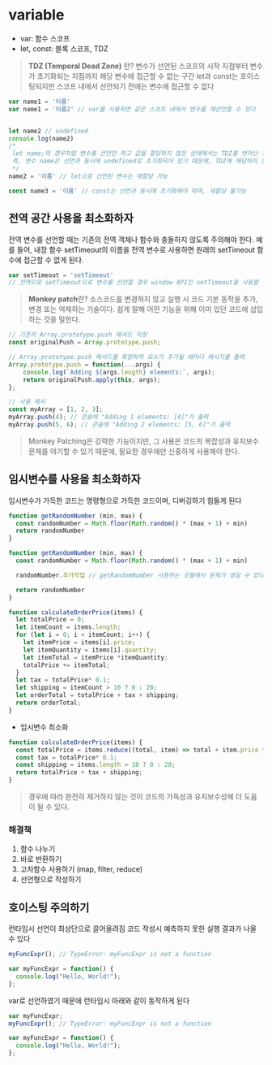 # variable

- var: 함수 스코프
- let, const: 블록 스코프, TDZ

> **TDZ (Temporal Dead Zone)** 란?
> 변수가 선언된 스코프의 시작 지점부터 변수가 초기화되는 지점까지 해당 변수에 접근할 수 없는 구간
> let과 const는 호이스팅되지만 스코프 내에서 선언되기 전에는 변수에 접근할 수 없다

```js
var name1 = '이름'
var name1 = '이름2' // var를 사용하면 같은 스코프 내에서 변수를 재선언할 수 있다


let name2 // undefined
console.log(name2)
/*
 let name;의 경우처럼 변수를 선언만 하고 값을 할당하지 않은 상태에서는 TDZ를 벗어난 것으로 간주된다.
 즉, 변수 name은 선언과 동시에 undefined로 초기화되어 있기 때문에, TDZ에 해당하지 않는다.
 */
name2 = '이름' // let으로 선언된 변수는 재할당 가능

const name3 = '이름' // const는 선언과 동시에 초기화해야 하며, 재할당 불가능
```

## 전역 공간 사용을 최소화하자

전역 변수를 선언할 때는 기존의 전역 객체나 함수와 충돌하지 않도록 주의해야 한다.
예를 들어, 내장 함수 setTimeout의 이름을 전역 변수로 사용하면 원래의 setTimeout 함수에 접근할 수 없게 된다.

```js
var setTimeout = 'setTimeout'
// 전역으로 setTimeout으로 변수를 선언할 경우 window API인 setTimeout을 사용할 수 없다
```

> **Monkey patch**란?
> 소스코드를 변경하지 않고 실행 시 코드 기본 동작을 추가, 변경 또는 억제하는 기술이다.
> 쉽게 말해 어떤 기능을 위해 이미 있던 코드에 삽입하는 것을 말한다.

```js
// 기존의 Array.prototype.push 메서드 저장
const originalPush = Array.prototype.push;

// Array.prototype.push 메서드를 확장하여 요소가 추가될 때마다 메시지를 출력
Array.prototype.push = function(...args) {
    console.log(`Adding ${args.length} elements:`, args);
    return originalPush.apply(this, args);
};

// 사용 예시
const myArray = [1, 2, 3];
myArray.push(4); // 콘솔에 "Adding 1 elements: [4]"가 출력
myArray.push(5, 6); // 콘솔에 "Adding 2 elements: [5, 6]"가 출력
```

> Monkey Patching은 강력한 기능이지만, 그 사용은 코드의 복잡성과 유지보수 문제를 야기할 수 있기 때문에,
> 필요한 경우에만 신중하게 사용해야 한다.

## 임시변수를 사용을 최소화하자

임시변수가 가득한 코드는 명령형으로 가득한 코드이며, 디버깅하기 힘들게 된다

```js
function getRandomNumber (min, max) {
  const randomNumber = Math.floor(Math.random() * (max + 1) + min)
  return randomNumber
}
```

```js
function getRandomNumber (min, max) {
  const randomNumber = Math.floor(Math.random() * (max + 1) + min)

  randomNumber.추가작업 // getRandomNumber 사용하는 곳들에서 문제가 생길 수 있다.

  return randomNumber
}
```

```js
function calculateOrderPrice(items) {
  let totalPrice = 0;
  let itemCount = items.length;
  for (let i = 0; i < itemCount; i++) {
    let itemPrice = items[i].price;
    let itemQuantity = items[i].quantity;
    let itemTotal = itemPrice *itemQuantity;
    totalPrice += itemTotal;
  }
  let tax = totalPrice* 0.1;
  let shipping = itemCount > 10 ? 0 : 20;
  let orderTotal = totalPrice + tax + shipping;
  return orderTotal;
}
```

- 임시변수 최소화

```js
function calculateOrderPrice(items) {
  const totalPrice = items.reduce((total, item) => total + item.price *item.quantity, 0);
  const tax = totalPrice* 0.1;
  const shipping = items.length > 10 ? 0 : 20;
  return totalPrice + tax + shipping;
}
```

> 경우에 따라 완전히 제거하지 않는 것이 코드의 가독성과 유지보수성에 더 도움이 될 수 있다.

### **해결책**

1. 함수 나누기
2. 바로 반환하기
3. 고차함수 사용하기 (map, filter, reduce)
4. 선언형으로 작성하기

## 호이스팅 주의하기

런타임시 선언이 최상단으로 끌어올려짐
코드 작성시 예측하지 못한 실행 결과가 나올 수 있다

```js
myFuncExpr(); // TypeError: myFuncExpr is not a function

var myFuncExpr = function() {
  console.log("Hello, World!");
};
```

var로 선언하였기 때문에 런타임시 아래와 같이 동작하게 된다

```js
var myFuncExpr;
myFuncExpr(); // TypeError: myFuncExpr is not a function

var myFuncExpr = function() {
  console.log("Hello, World!");
};
```

